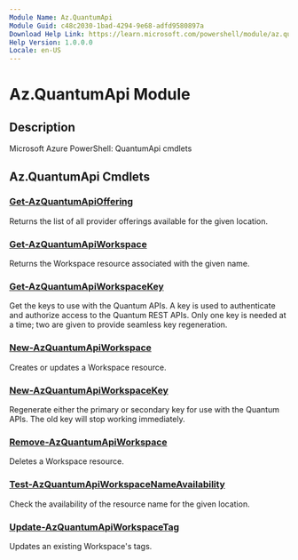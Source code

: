 ```yaml
---
Module Name: Az.QuantumApi
Module Guid: c48c2030-1bad-4294-9e68-adfd9580897a
Download Help Link: https://learn.microsoft.com/powershell/module/az.quantumapi
Help Version: 1.0.0.0
Locale: en-US
---
```


# Az.QuantumApi Module
## Description
Microsoft Azure PowerShell: QuantumApi cmdlets

## Az.QuantumApi Cmdlets
### [Get-AzQuantumApiOffering](Get-AzQuantumApiOffering.md)
Returns the list of all provider offerings available for the given location.

### [Get-AzQuantumApiWorkspace](Get-AzQuantumApiWorkspace.md)
Returns the Workspace resource associated with the given name.

### [Get-AzQuantumApiWorkspaceKey](Get-AzQuantumApiWorkspaceKey.md)
Get the keys to use with the Quantum APIs.
A key is used to authenticate and authorize access to the Quantum REST APIs.
Only one key is needed at a time; two are given to provide seamless key regeneration.

### [New-AzQuantumApiWorkspace](New-AzQuantumApiWorkspace.md)
Creates or updates a Workspace resource.

### [New-AzQuantumApiWorkspaceKey](New-AzQuantumApiWorkspaceKey.md)
Regenerate either the primary or secondary key for use with the Quantum APIs.
The old key will stop working immediately.

### [Remove-AzQuantumApiWorkspace](Remove-AzQuantumApiWorkspace.md)
Deletes a Workspace resource.

### [Test-AzQuantumApiWorkspaceNameAvailability](Test-AzQuantumApiWorkspaceNameAvailability.md)
Check the availability of the resource name for the given location.

### [Update-AzQuantumApiWorkspaceTag](Update-AzQuantumApiWorkspaceTag.md)
Updates an existing Workspace's tags.

